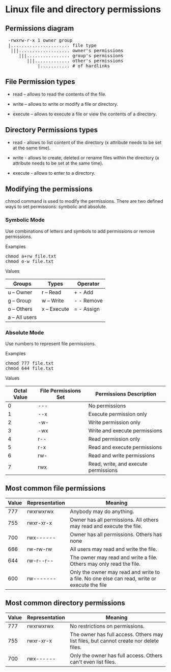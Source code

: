 # Linux file and directory permissions

## Permissions diagram

<pre>
 -rwxrw-r-x 1 owner group  
 |...................... file type
  |||................... owner's permissions
     |||................ group's permissions
        |||............. other's permissions
            |........... # of hardlinks
</pre>

## File Permission types

- read – allows to read the contents of the file.

- write – allows to write or modify a file or directory.

- execute – allows to execute a file or view the contents of a directory.

## Directory Permissions types

- read - allows to list content of the directory (x attribute needs to be set at the same time).

- write - allows to create, deleted or rename
  files within the directory (x attribute needs to be set at the same time).

- execute - allows to enter to a directory.

## Modifying the permissions

chmod command is used to modify the permissions. There are two defined ways to set permissions: symbolic and absolute.

### Symbolic Mode

Use combinations of letters and symbols to add permissions or remove permissions.

Examples

<pre>
chmod a+rw file.txt
chmod o-w file.txt
</pre>

Values

| Groups        | Types       | Operator   |
| ------------- | ----------- | ---------- |
| u – Owner     | r – Read    | + - Add    |
| g – Group     | w – Write   | - - Remove |
| o – Others    | x – Execute | = - Assign |
| a – All users |             |            |

### Absolute Mode

Use numbers to represent file permissions.

Examples

<pre>
chmod 777 file.txt
chmod 644 file.txt
</pre>

Values

| Octal Value | File Permissions Set | Permissions Description              |
| ----------- | -------------------- | ------------------------------------ |
| 0           | ---                  | No permissions                       |
| 1           | --x                  | Execute permission only              |
| 2           | -w-                  | Write permission only                |
| 3           | -wx                  | Write and execute permissions        |
| 4           | r--                  | Read permission only                 |
| 5           | r-x                  | Read and execute permissions         |
| 6           | rw-                  | Read and write permissions           |
| 7           | rwx                  | Read, write, and execute permissions |

## Most common file permissions

| Value | Representation | Meaning                                                                                      |
| ----- | -------------- | -------------------------------------------------------------------------------------------- |
| 777   | rwxrwxrwx      | Anybody may do anything.                                                                     |
| 755   | rwxr-xr-x      | Owner has all permissions. All others may read and execute the file.                         |
| 700   | rwx------      | Owner has all permissions. Others has none                                                   |
| 666   | rw-rw-rw       | All users may read and write the file.                                                       |
| 644   | rw-r--r--      | The owner may read and write a file. Others may only read the file.                          |
| 600   | rw-------      | Only the owner may read and write to a file. No one else can read, write or execute the file |

## Most common directory permissions

| Value | Representation | Meaning                                                                               |
| ----- | -------------- | ------------------------------------------------------------------------------------- |
| 777   | rwxrwxrwx      | No restrictions on permissions.                                                       |
| 755   | rwxr-xr-x      | The owner has full access. Others may list files, but cannot create nor delete files. |
| 700   | rwx------      | Only the owner has full access. Others can't even list files.                         |
